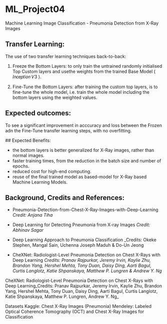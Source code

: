 # ML_Project04
Machine Learning Image Classification - Pneumonia Detection from X-Ray Images


## Transfer Learning:
The use of two transfer learning techniques back-to-back:

1) Freeze the Bottom Layers: to only train the untrained randomly initialised Top Custom layers and usethe weights from the trained Base Model ( 𝐼𝑛𝑐𝑒𝑝𝑡𝑖𝑜𝑛   𝑉3 ).

2) Fine-Tune the Bottom Layers: after training the custom top layers, is to fine-tune the whole model, i.e. train the whole model including the bottom layers using the weighted values.

## Expected outcomes: 
To see a significant improvement in acccuracy and loss between the Frozen adn the Fine-Tune transfer learning steps, with no overfitting.

## Expected Benefits:
- the bottom layers is better generalized for X-Ray images, rather than normal images.
- faster training times, from the reduction in the batch size and number of epochs.
- reduced cost for high-end computing.
- reuse of the final trained model as based-model for X-Ray based Machine Learning Models.

## Background, Credits and References:

- Pneumonia-Detection-from-Chest-X-Ray-Images-with-Deep-Learning _Credit: Anjana Tiha_

- Deep Learning for Detecting Pneumonia from X-ray Images _Credit: Abhinav Sagar_

- Deep Learning Approach to Pneumonia Classification _Credits: Okeke Stephen, Mangal Sain, Uchenna Joseph Maduh & Do-Un Jeong

- CheXNet: Radiologist-Level Pneumonia Detection on Chest X-Rays with Deep Learning _Credits: Pranav Rajpurkar, Jeremy Irvin, Kaylie Zhu, Brandon Yang, Hershel Mehta, Tony Duan, Daisy Ding, Aarti Bagul, Curtis Langlotz, Katie Shpanskaya, Matthew P. Lungren & Andrew Y. Ng_

CheXNet: Radiologist-Level Pneumonia Detection on Chest X-Rays with Deep Learning_Credits: Pranav Rajpurkar, Jeremy Irvin, Kaylie Zhu, Brandon Yang, Hershel Mehta, Tony Duan, Daisy Ding, Aarti Bagul, Curtis Langlotz, Katie Shpanskaya, Matthew P. Lungren, Andrew Y. Ng_

Datasets
Kaggle: Chest X-Ray Images (Pneumonia)
Mendeley: Labeled Optical Coherence Tomography (OCT) and Chest X-Ray Images for Classification
